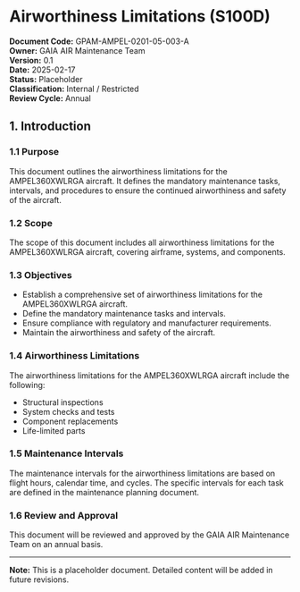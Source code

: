 # Airworthiness Limitations (S100D)

**Document Code:** GPAM-AMPEL-0201-05-003-A  
**Owner:** GAIA AIR Maintenance Team  
**Version:** 0.1  
**Date:** 2025-02-17  
**Status:** Placeholder  
**Classification:** Internal / Restricted  
**Review Cycle:** Annual  

## 1. Introduction

### 1.1 Purpose
This document outlines the airworthiness limitations for the AMPEL360XWLRGA aircraft. It defines the mandatory maintenance tasks, intervals, and procedures to ensure the continued airworthiness and safety of the aircraft.

### 1.2 Scope
The scope of this document includes all airworthiness limitations for the AMPEL360XWLRGA aircraft, covering airframe, systems, and components.

### 1.3 Objectives
- Establish a comprehensive set of airworthiness limitations for the AMPEL360XWLRGA aircraft.
- Define the mandatory maintenance tasks and intervals.
- Ensure compliance with regulatory and manufacturer requirements.
- Maintain the airworthiness and safety of the aircraft.

### 1.4 Airworthiness Limitations
The airworthiness limitations for the AMPEL360XWLRGA aircraft include the following:
- Structural inspections
- System checks and tests
- Component replacements
- Life-limited parts

### 1.5 Maintenance Intervals
The maintenance intervals for the airworthiness limitations are based on flight hours, calendar time, and cycles. The specific intervals for each task are defined in the maintenance planning document.

### 1.6 Review and Approval
This document will be reviewed and approved by the GAIA AIR Maintenance Team on an annual basis.

---

**Note:** This is a placeholder document. Detailed content will be added in future revisions.
